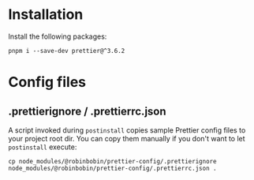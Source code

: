 # Installation

Install the following packages:

    pnpm i --save-dev prettier@^3.6.2

# Config files

## .prettierignore / .prettierrc.json

A script invoked during `postinstall` copies sample Prettier config files to your project root dir. You can copy them manually if you don't want to let `postinstall` execute:

    cp node_modules/@robinbobin/prettier-config/.prettierignore node_modules/@robinbobin/prettier-config/.prettierrc.json .
